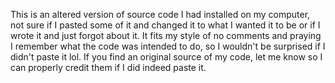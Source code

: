 This is an altered version of source code I had installed on my computer, not sure if I pasted some of it and changed it to what I wanted it to be or if I wrote it and just forgot about it. It fits my style of no comments and praying I remember what the code was intended to do, so I wouldn't be surprised if I didn't paste it lol. If you find an original source of my code, let me know so I can properly credit them if I did indeed paste it.
